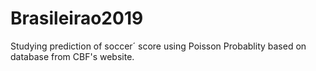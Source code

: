 # Brasileirao2019
Studying prediction of soccer´ score using Poisson Probablity based on database from CBF's website. 
